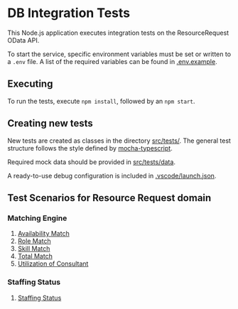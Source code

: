 # DB Integration Tests
This Node.js application executes integration tests on the ResourceRequest OData API.

To start the service, specific environment variables must be set or written to a `.env` file. A list of the required variables can be found in [.env.example](.env.example).

## Executing
To run the tests, execute `npm install`, followed by an `npm start`.

## Creating new tests
New tests are created as classes in the directory [src/tests/](src/tests/). The general test structure follows the style defined by [mocha-typescript](https://www.npmjs.com/package/mocha-typescript).

Required mock data should be provided in [src/tests/data](src/tests/data).

A ready-to-use debug configuration is included in [.vscode/launch.json](.vscode/launch.json).

## Test Scenarios for Resource Request domain

### Matching Engine

1. [Availability Match](src/tests/matching-engine/availability-match/availability.md)
2. [Role Match](src/tests/matching-engine/role-match/role-match.md)
3. [Skill Match](src/tests/matching-engine/skill-match/skill.md)
4. [Total Match](src/tests/matching-engine/total-match/total-match.md)
5. [Utilization of Consultant](src/tests/matching-engine/utilization/utilization.md)

### Staffing Status

1. [Staffing Status](src/tests/staffing-status/staffingStatus.md)
